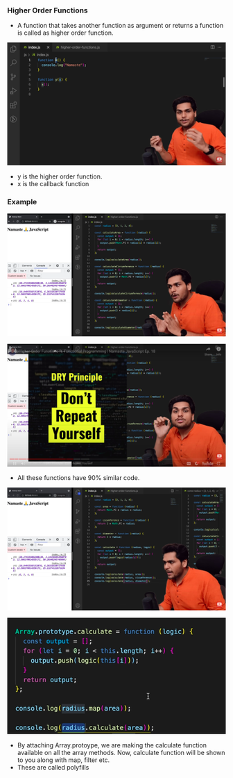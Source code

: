 ### Higher Order Functions

-  A function that takes another function as argument or returns a function is called as higher order function.

![alt text](image.png)

- y is the higher order function.
- x is the callback function

### Example

![alt text](image-1.png)

![alt text](image-2.png)

- All these functions have 90% similar code.

![alt text](image-4.png)

![alt text](image-6.png)

- By attaching Array.protoype, we are making the calculate function available on all the array methods. Now, calculate function will be shown to you along with map, filter etc.
- These are called polyfills
